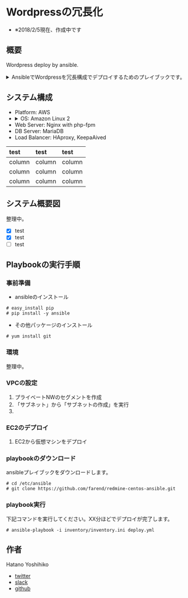 # Wordpressの冗長化
* ※2018/2/5現在、作成中です


## 概要
Wordpress deploy by ansible.

<details><summary>AnsibleでWordpressを冗長構成でデプロイするためのプレイブックです。</summary>ロードバランサはHAproxy + KeepaAived、WebサーバはNginx + Php-fpm、DBはMariaDBです。</summary></details>


## システム構成
* Platform: AWS
* <details><summary>OS: Amazon Linux 2</summary>Amazon Linux 2 LTS Candidate AMI 2017.12.0 (HVM), SSD Volume Type - ami-428aa838</details>
* Web Server: Nginx with php-fpm
* DB Server: MariaDB
* Load Balancer: HAproxy, KeepaAived

| test       | test        | test         |
|:-----------|:------------|:------------ |
| column     | column      | column       |
| column     | column      | column       |
| column     | column      | column       |

## システム概要図
整理中。

- [x] test
- [x] test
- [ ] test

## Playbookの実行手順

### 事前準備
* ansibleのインストール
```
# easy_install pip
# pip install -y ansible
```

* その他パッケージのインストール
```
# yum install git
```


### 環境
整理中。


### VPCの設定
1. プライベートNWのセグメントを作成
2. 「サブネット」から「サブネットの作成」を実行
3.


### EC2のデプロイ
1. EC2から仮想マシンをデプロイ

### playbookのダウンロード
ansibleプレイブックをダウンロードします。

```
# cd /etc/ansible
# git clone https://github.com/farend/redmine-centos-ansible.git
```

### playbook実行

下記コマンドを実行してください。XX分ほどでデプロイが完了します。

```
# ansible-playbook -i inventory/inventory.ini deploy.yml
```

## 作者
Hatano Yoshihiko  
* [twitter](https://twitter.com/hatanoyoshihiko)
* [slack]()
* [github](https://github.com/alessiareya/ansible)
